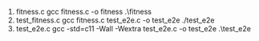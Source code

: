 1. fitness.c  gcc fitness.c -o fitness 
              .\fitness
2. test_fitness.c  gcc fitness.c test_e2e.c -o test_e2e
                   ./test_e2e
3. test_e2e.c  gcc -std=c11 -Wall -Wextra test_e2e.c -o test_e2e
              .\test_e2e
